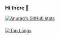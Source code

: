 ### Hi there 👋

<!--
**hervibest/hervibest** is a ✨ _special_ ✨ repository because its `README.md` (this file) appears on your GitHub profile.

👋 Hi, I’m Hervi Nur Rahmandien

👀 I'm a webdeveloper and MERN Enthusiasts

📫 instagram : instagram.com/hervibest

-->

[![Anurag's GitHub stats](https://github-readme-stats.vercel.app/api?username=hervibest)](https://github.com/anuraghazra/github-readme-stats)

###
[![Top Langs](https://github-readme-stats.vercel.app/api/top-langs/?username=hervibest)](https://github.com/anuraghazra/github-readme-stats)

